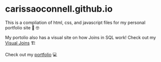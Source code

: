 # carissaoconnell.github.io

This is a compliation of html, css, and javascript files for my personal portfolio site :smiling_face_with_three_hearts: :nerd_face:

My portolio also has a visual site on how Joins in SQL work! Check out my [Visual Joins](https://carissaoconnell.github.io/Visual-JOIN-master/joins-index.html) :building_construction:

Check out my [portfolio](https://carissaoconnell.github.io) :computer:
